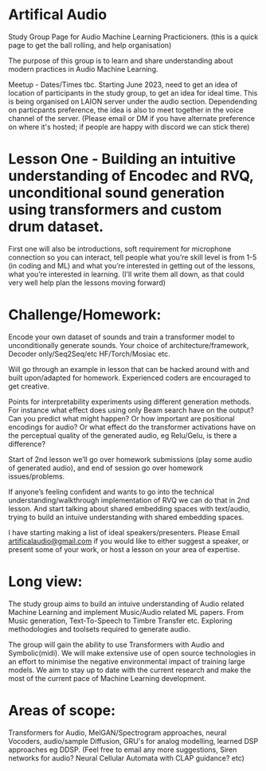 # Artifical Audio

Study Group Page for Audio Machine Learning Practicioners. (this is a quick page to get the ball rolling, and help organisation)

The purpose of this group is to learn and share understanding about modern practices in Audio Machine Learning. 

Meetup - Dates/Times tbc. Starting June 2023, need to get an idea of location of participants in the study group, 
to get an idea for ideal time. This is being organised on LAION server under the audio section. Dependending on particpants preference, the idea is also to meet together in the voice channel of the server. (Please email or DM if you have alternate preference on where it's hosted; if people are happy with discord we can stick there) 

# Lesson One - Building an intuitive understanding of Encodec and RVQ, unconditional sound generation using transformers and custom drum dataset. 

First one will also be introductions, soft requirement for microphone connection so you can interact, tell people what you’re skill level is from 1-5 (in coding and ML) and what you’re interested in getting out of the lessons, what you’re interested in learning. (I’ll write them all down, as that could very well help plan the lessons moving forward)

# Challenge/Homework: 

Encode your own dataset of sounds and train a transformer model to unconditionally generate sounds. Your choice of architecture/framework, Decoder only/Seq2Seq/etc HF/Torch/Mosiac etc. 

Will go through an example in lesson that can be hacked around with and built upon/adapted for homework. Experienced coders are encouraged to get creative. 

Points for interpretability experiments using different generation methods. For instance what effect does using only Beam search have on the output? Can you predict what might happen? Or how important are positional encodings for audio? Or what effect do the transformer activations have on the perceptual quality of the generated audio, eg Relu/Gelu, is there a difference? 

Start of 2nd lesson we’ll go over homework submissions (play some audio of generated audio), and end of session go over homework issues/problems.  

If anyone’s feeling confident and wants to go into the technical understanding/walkthrough implementation of RVQ we can do that in 2nd lesson. And start talking about shared embedding spaces with text/audio, trying to build an intuive understanding with shared embedding spaces. 

I have starting making a list of ideal speakers/presenters. Please Email artificalaudio@gmail.com if you would like to either suggest a speaker, or present some of your work, or host a lesson on your area of expertise. 

# Long view:

The study group aims to build an intuive understanding of Audio related Machine Learning and implement Music/Audio related ML papers. From Music generation, Text-To-Speech to Timbre Transfer etc. Exploring methodologies and toolsets required to generate audio.

The group will gain the ability to use Transformers with Audio and Symbolic(midi). We will make extensive use of open source technologies in an effort to minimise the negative environmental impact of training large models.  We aim to stay up to date with the current research and make the most of the current pace of Machine Learning development.  

# Areas of scope:

Transformers for Audio, MelGAN/Spectrogram approaches, neural Vocoders, audio/sample Diffusion, GRU's for analog modelling, learned DSP approaches eg DDSP. (Feel free to email any more suggestions, Siren networks for audio? Neural Cellular Automata with CLAP guidance? etc)   
